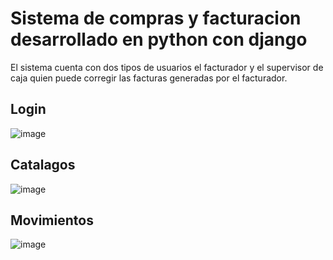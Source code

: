 # Sistema de compras y facturacion desarrollado en python con django

El sistema cuenta con dos tipos de usuarios el facturador y el supervisor de caja quien puede corregir las facturas generadas por el facturador.

## Login
![image](https://user-images.githubusercontent.com/34410986/230219692-c5574804-794b-428d-989e-5b22bc7d63c2.png)

## Catalagos
![image](https://user-images.githubusercontent.com/34410986/230220314-e93dc832-0adb-4bcc-8a9b-a533220feaaa.png)

## Movimientos
![image](https://user-images.githubusercontent.com/34410986/230220414-4385d8ff-ac29-4b4b-8042-153cd489a472.png)
